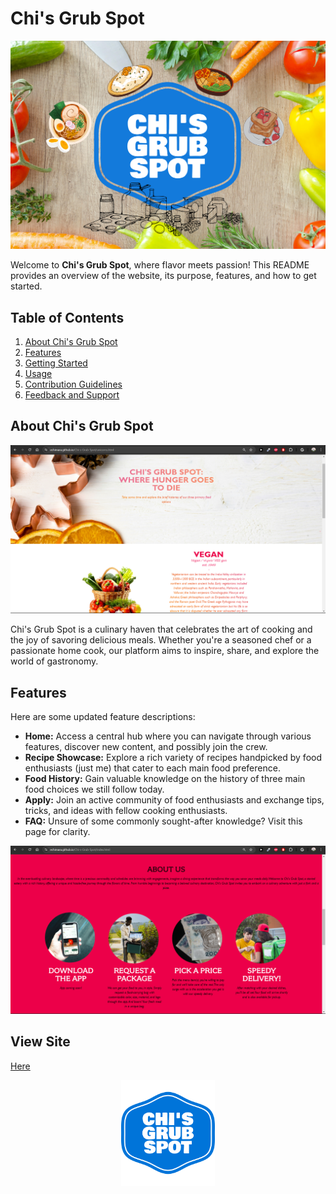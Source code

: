# Chi's Grub Spot
![Landing Page](https://github.com/Echimara/Chi-s-Grub-Spot/blob/main/Screenshot%20(751).png)

Welcome to **Chi's Grub Spot**, where flavor meets passion! This README provides an overview of the website, its purpose, features, and how to get started.

## Table of Contents

1. [About Chi's Grub Spot](#about-chis-grub-spot)
2. [Features](#features)
3. [Getting Started](#getting-started)
4. [Usage](#usage)
5. [Contribution Guidelines](#contribution-guidelines)
6. [Feedback and Support](#feedback-and-support)

## About Chi's Grub Spot
![Food History](https://github.com/Echimara/Chi-s-Grub-Spot/blob/main/Screenshot%20(759).png)

Chi's Grub Spot is a culinary haven that celebrates the art of cooking and the joy of savoring delicious meals. Whether you're a seasoned chef or a passionate home cook, our platform aims to inspire, share, and explore the world of gastronomy.

## Features

Here are some updated feature descriptions:

- **Home:** Access a central hub where you can navigate through various features, discover new content, and possibly join the crew.
- **Recipe Showcase:** Explore a rich variety of recipes handpicked by food enthusiasts (just me) that cater to each main food preference.
- **Food History:** Gain valuable knowledge on the history of three main food choices we still follow today.
- **Apply:** Join an active community of food enthusiasts and exchange tips, tricks, and ideas with fellow cooking enthusiasts.
- **FAQ:** Unsure of some commonly sought-after knowledge? Visit this page for clarity.
  
![Food History](https://github.com/Echimara/Chi-s-Grub-Spot/blob/main/Screenshot%20(760).png)

## View Site
[Here](https://echimara.github.io/Chi-s-Grub-Spot/)

<p align="center">
<img src="https://github.com/Echimara/Chi-s-Grub-Spot/blob/main/Logo.png" alt="Logo" width="150">
</p>

